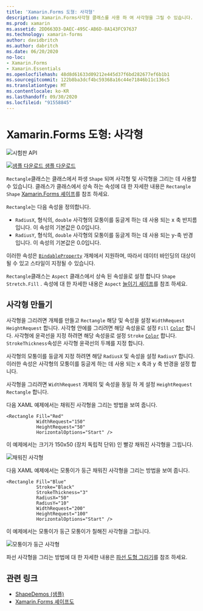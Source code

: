 ```yaml
---
title: 'Xamarin.Forms 도형: 사각형'
description: Xamarin.Forms사각형 클래스를 사용 하 여 사각형을 그릴 수 있습니다.
ms.prod: xamarin
ms.assetid: 2DD663D3-DAEC-495C-AB6D-8A143FC97637
ms.technology: xamarin-forms
author: davidbritch
ms.author: dabritch
ms.date: 06/20/2020
no-loc:
- Xamarin.Forms
- Xamarin.Essentials
ms.openlocfilehash: 48d8d61633d09212e445d37f6bd282677ef6b1b1
ms.sourcegitcommit: 122b8ba3dcf4bc59368a16c44e71846b11c136c5
ms.translationtype: MT
ms.contentlocale: ko-KR
ms.lasthandoff: 09/30/2020
ms.locfileid: "91558845"
---
```

# <a name="no-locxamarinforms-shapes-rectangle"></a>Xamarin.Forms 도형: 사각형

![시험판 API](~/media/shared/preview.png)

[![샘플 다운로드](~/media/shared/download.png) 샘플 다운로드](https://docs.microsoft.com/samples/xamarin/xamarin-forms-samples/userinterface-shapesdemos/)

`Rectangle`클래스는 클래스에서 파생 `Shape` 되며 사각형 및 사각형을 그리는 데 사용할 수 있습니다. 클래스가 클래스에서 상속 하는 속성에 대 한 자세한 내용은 `Rectangle` `Shape` [ Xamarin.Forms 셰이프](index.md)를 참조 하세요.

`Rectangle`는 다음 속성을 정의합니다.

- `RadiusX`, 형식의, `double` 사각형의 모퉁이를 둥글게 하는 데 사용 되는 x 축 반지름입니다. 이 속성의 기본값은 0.0입니다.
- `RadiusY`, 형식의, `double` 사각형의 모퉁이를 둥글게 하는 데 사용 되는 y-축 반경입니다. 이 속성의 기본값은 0.0입니다.

이러한 속성은 [`BindableProperty`](xref:Xamarin.Forms.BindableProperty) 개체에서 지원하며, 따라서 데이터 바인딩의 대상이 될 수 있고 스타일이 지정될 수 있습니다.

`Rectangle`클래스는 `Aspect` 클래스에서 상속 된 속성을로 설정 합니다 `Shape` `Stretch.Fill` . 속성에 대 한 자세한 내용은 `Aspect` [늘이기 셰이프](index.md#stretch-shapes)를 참조 하세요.

## <a name="create-a-rectangle"></a>사각형 만들기

사각형을 그리려면 개체를 만들고 `Rectangle` 해당 및 속성을 설정 `WidthRequest` `HeightRequest` 합니다. 사각형 안에를 그리려면 해당 속성을로 설정 `Fill` [`Color`](xref:Xamarin.Forms.Color) 합니다. 사각형에 윤곽선을 지정 하려면 해당 속성을로 설정 `Stroke` [`Color`](xref:Xamarin.Forms.Color) 합니다. `StrokeThickness`속성은 사각형 윤곽선의 두께를 지정 합니다.

사각형의 모퉁이를 둥글게 지정 하려면 해당 `RadiusX` 및 속성을 설정 `RadiusY` 합니다. 이러한 속성은 사각형의 모퉁이를 둥글게 하는 데 사용 되는 x 축과 y 축 반경을 설정 합니다.

사각형을 그리려면 `WidthRequest` 개체의 및 속성을 동일 하 게 설정 `HeightRequest` `Rectangle` 합니다.

다음 XAML 예제에서는 채워진 사각형을 그리는 방법을 보여 줍니다.

```xaml
<Rectangle Fill="Red"
           WidthRequest="150"
           HeightRequest="50"
           HorizontalOptions="Start" />
```

이 예제에서는 크기가 150x50 (장치 독립적 단위) 인 빨강 채워진 사각형을 그립니다.

![채워진 사각형](rectangle-images/filled.png "채워진 사각형")

다음 XAML 예제에서는 모퉁이가 둥근 채워진 사각형을 그리는 방법을 보여 줍니다.

```xaml
<Rectangle Fill="Blue"
           Stroke="Black"
           StrokeThickness="3"
           RadiusX="50"
           RadiusY="10"
           WidthRequest="200"
           HeightRequest="100"
           HorizontalOptions="Start" />
```

이 예제에서는 모퉁이가 둥근 모퉁이가 칠해진 사각형을 그립니다.

![모퉁이가 둥근 사각형](rectangle-images/rounded.png "모퉁이가 둥근 사각형")

파선 사각형을 그리는 방법에 대 한 자세한 내용은 [파선 도형 그리기](index.md#draw-dashed-shapes)를 참조 하세요.

## <a name="related-links"></a>관련 링크

- [ShapeDemos (샘플)](/samples/xamarin/xamarin-forms-samples/userinterface-shapesdemos/)
- [Xamarin.Forms 셰이프도](index.md)